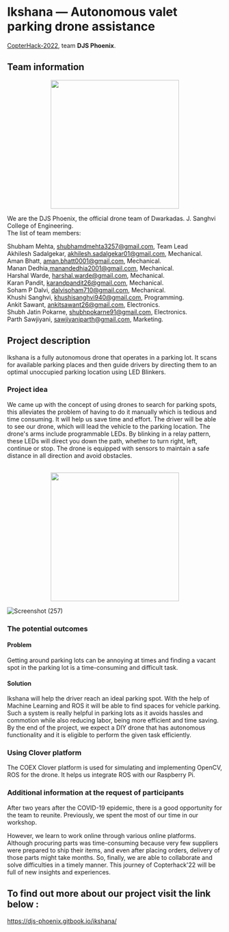 # Ikshana — Autonomous valet parking drone assistance

[CopterHack-2022](copterhack2022.md), team **DJS Phoenix**.

## Team information

<p align="center">
  <img 
    width="300"
    height="300"
    src="https://user-images.githubusercontent.com/93365067/163363411-dda475aa-6000-4381-88f8-d79f9b681668.png"
  >
</p> 

We are the DJS Phoenix, the official drone team of Dwarkadas. J. Sanghvi College of Engineering. <br/>
The list of team members:

Shubham Mehta, shubhamdmehta3257@gmail.com, Team Lead <br/>
Akhilesh Sadalgekar, akhilesh.sadalgekar01@gmail.com, Mechanical. <br/>
Aman Bhatt, aman.bhatt0001@gmail.com, Mechanical. <br/>
Manan Dedhia,manandedhia2001@gmail.com, Mechanical. <br/>
Harshal Warde, harshal.warde@gmail.com, Mechanical. <br/>
Karan Pandit, karandpandit26@gmail.com, Mechanical. <br/>
Soham P Dalvi, dalvisoham710@gmail.com, Mechanical. <br/>
Khushi Sanghvi, khushisanghvi940@gmail.com, Programming. <br/>
Ankit Sawant, ankitsawant26@gmail.com, Electronics. <br/>
Shubh Jatin Pokarne, shubhpokarne91@gmail.com, Electronics. <br/>
Parth Sawjiyani, sawjiyaniparth@gmail.com, Marketing. <br/>

## Project description

Ikshana is a fully autonomous drone that operates in a parking lot. It scans for available parking places and then guide drivers by directing them to an optimal unoccupied parking location using LED Blinkers.

### Project idea 

We came up with the concept of using drones to search for parking spots, this alleviates the problem of having to do it manually which is tedious and time consuming. It will help us save time and effort.
The driver will be able to see our drone, which will lead the vehicle to the parking location.
The drone's arms include programmable LEDs. By blinking in a relay pattern, these LEDs will direct you down the path, whether to turn right, left, continue or stop.
The drone is equipped with sensors to maintain a safe distance in all direction and avoid obstacles. 
<br/><br/>
<p align="center">
  <img 
    width="300"
    height="300"
    src="https://user-images.githubusercontent.com/93365067/163357913-ee6a0f9d-4bb1-47ee-889f-b50108b3d38b.png"
  >
</p> 

![Screenshot (257)](https://user-images.githubusercontent.com/93365067/163361462-d90597bc-dea9-4df6-9c5b-808e10940da5.png)
### The potential outcomes

#### Problem


Getting around parking lots can be annoying at times and finding a vacant spot in the parking lot is a time-consuming and difficult task.

#### Solution

Ikshana will help the driver reach an ideal parking spot. With the help of Machine Learning and ROS it will be able to find spaces for vehicle parking.
Such a system is really helpful in parking lots as it avoids hassles and commotion while also reducing labor, being more efficient and time saving.
By the end of the project, we expect a DIY drone that has autonomous functionality and it is eligible to perform the given task efficiently.

### Using Clover platform

The COEX Clover platform is used for simulating and implementing OpenCV, ROS for the drone. It helps us integrate ROS with our Raspberry Pi.

### Additional information at the request of participants

After two years after the COVID-19 epidemic, there is a good opportunity for the team to reunite.
Previously, we spent the most of our time in our workshop.

However, we learn to work online through various online platforms. Although procuring parts was time-consuming because very few suppliers were prepared to ship their items, and even after placing orders, delivery of those parts might take months. So, finally, we are able to collaborate and solve difficulties in a timely manner. This journey of Copterhack'22 will be full of new insights and experiences. 

## To find out more about our project visit the link below : 
https://djs-phoenix.gitbook.io/ikshana/
